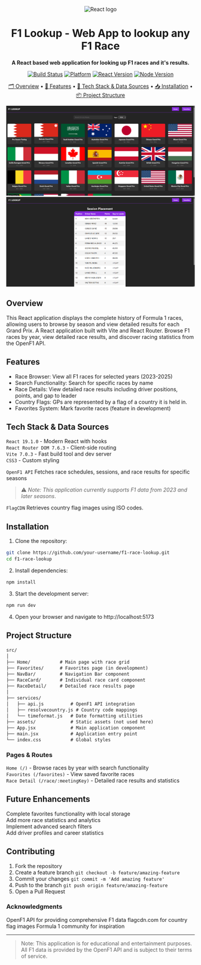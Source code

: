 <p align="center">
  <img src="https://upload.wikimedia.org/wikipedia/commons/a/a7/React-icon.svg" width="100" alt="React logo">
</p>

<h1 align="center">F1 Lookup - Web App to lookup any F1 Race</h1>

<p align="center">
  <strong>A React based web application for looking up F1 races and it's results.</strong>
</p>

<p align="center">
  <a href="#"><img alt="Build Status" src="https://img.shields.io/badge/build-passing-brightgreen.svg"></a>
  <a href="#"><img alt="Platform" src="https://img.shields.io/badge/platform-web-blue.svg"></a>
  <a href="#"><img alt="React Version" src="https://img.shields.io/badge/React-19.1.0-61DAFB.svg"></a>
  <a href="#"><img alt="Node Version" src="https://img.shields.io/badge/Node.js-20.x-green.svg"></a>
</p>

<p align="center">
  <a href="#overview">🗂️ Overview</a> • 
  <a href="#features">👀 Features</a> • 
  <a href="#tech-stack--data-sources">🔧 Tech Stack & Data Sources</a> • 
  <a href="#installation">📥 Installation</a> •
  <a href="#project-structure">📦 Project Structure</a> 
</p>

![Home Screen](/src/assets/screenshot1.png)
![Race Detail View Screen](/src/assets/screenshot2.png)

## Overview

This React application displays the complete history of Formula 1 races, allowing users to browse by season and view detailed results for each Grand Prix. A React application built with Vite and React Router. Browse F1 races by year, view detailed race results, and discover racing statistics from the OpenF1 API.

## Features

-   Race Browser: View all F1 races for selected years (2023-2025)
-   Search Functionality: Search for specific races by name
-   Race Details: View detailed race results including driver positions, points, and gap to leader
-   Country Flags: GPs are represented by a flag of a country it is held in.
-   Favorites System: Mark favorite races (feature in development)

## Tech Stack & Data Sources

`React 19.1.0` - Modern React with hooks<br>
`React Router DOM 7.6.3` - Client-side routing<br>
`Vite 7.0.3` - Fast build tool and dev server<br>
`CSS3` - Custom styling<br>

`OpenF1 API` Fetches race schedules, sessions, and race results for specific seasons

> ⚠️ _Note: This application currently supports F1 data from 2023 and later seasons_.

`FlagCDN` Retrieves country flag images using ISO codes.

## Installation

1. Clone the repository:

```bash
git clone https://github.com/your-username/f1-race-lookup.git
cd f1-race-lookup
```

2. Install dependencies:

```bash
npm install
```

3. Start the development server:

```bash
npm run dev
```

4. Open your browser and navigate to http://localhost:5173

## Project Structure

```
src/
│
├── Home/           # Main page with race grid
├── Favorites/      # Favorites page (in development)
├── NavBar/         # Navigation Bar component
├── RaceCard/       # Individual race card component
├── RaceDetail/     # Detailed race results page
│
├── services/
│   ├── api.js          # OpenF1 API integration
│   ├── resolvecountry.js # Country code mappings
│   └── timeformat.js   # Date formatting utilities
├── assets/             # Static assets (not used here)
├── App.jsx             # Main application component
├── main.jsx            # Application entry point
└── index.css           # Global styles
```

### Pages & Routes

`Home (/)` - Browse races by year with search functionality <br>
`Favorites (/favorites)` - View saved favorite races<br>
`Race Detail (/race/:meetingKey)` - Detailed race results and statistics<br>

## Future Enhancements

Complete favorites functionality with local storage <br>
Add more race statistics and analytics <br>
Implement advanced search filters <br>
Add driver profiles and career statistics <br>

## Contributing

1. Fork the repository
2. Create a feature branch `git checkout -b feature/amazing-feature`
3. Commit your changes `git commit -m 'Add amazing feature'`
4. Push to the branch `git push origin feature/amazing-feature`
5. Open a Pull Request

### Acknowledgments

OpenF1 API for providing comprehensive F1 data
flagcdn.com for country flag images
Formula 1 community for inspiration

---

> Note: This application is for educational and entertainment purposes. All F1 data is provided by the OpenF1 API and is subject to their terms of service.
